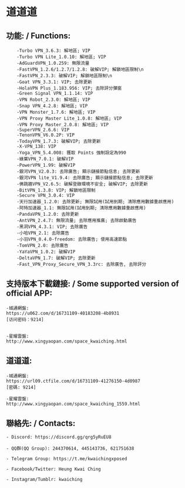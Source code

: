 # 道道道

## 功能: / Functions:

        -Turbo VPN_3.6.3: 解地區; VIP
        -Turbo VPN Lite_1.0.10: 解地區; VIP
        -AdGuardVPN_1.0.259: 無限流量
        -FastVPN_1.2.6/1.2.7/1.2.8: 破解VIP; 解鎖地區限制\n
        -FastVPN_2.3.3: 破解VIP; 解鎖地區限制\n
        -Goat VPN_3.3.1: VIP; 去除更新
        -HolaVPN Plus_1.183.956: VIP; 去除評分彈窗
        -Green Signal VPN_1.1.14: VIP
        -VPN Robot_2.3.0: 解地區; VIP
        -Snap VPN_4.2.8: 解地區; VIP
        -VPN Monster_1.7.6: 解地區; VIP
        -VPN Proxy Master Lite_1.0.8: 解地區; VIP
        -VPN Proxy Master_2.0.8: 解地區; VIP
        -SuperVPN_2.6.6: VIP
        -TenonVPN_V6.0.2P: VIP
        -TodayVPN_1.7.3: 破解VIP; 去除更新
        -X-VPN_138: VIP
        -Yoga_VPN_5.4.008: 獲取 Points 強制設定為990
        -綠葉VPN_7.0.1: 破解VIP
        -PowerVPN_1.99: 破解VIP
        -銀河VPN_V2.0.3: 去除廣告; 顯示鏈接節點信息; 去除更新
        -銀河VPN lite_V1.9.4: 去除廣告; 顯示鏈接節點信息; 去除更新
        -佛跳牆VPN_V2.6.5: 破解登錄環境不安全; 破解VIP; 去除更新
        -BitVPN_1.3.8: VIP; 解鎖地區限制
        -Secure VPN_3.0.4: VIP
        -天行加速器_1.2.0: 去除更新; 無限試用(試用到期; 清除應用數據重啟應用)
        -阿特加速器_1.1: 無限試用(試用到期; 清除應用數據重啟應用)
        -PandaVPN_1.2.0: 去除更新
        -AntVPN_2.4.7: 無限流量; 去除應用推廣; 去除啟動廣告
        -黑洞VPN_4.3.1: VIP; 去除廣告
        -小哈VPN_2.1: 去除廣告
        -小羽VPN_0.4.0-freedom: 去除廣告; 使用高速節點
        -TomVPN_2.0: 去除廣告
        -YaYaVPN_1.0.2: 破解VIP
        -DeltaVPN_1.7: 破解VIP; 去除更新
        -Fast_VPN_Proxy_Secure_VPN_3.3rc: 去除廣告, 去除評分


## 支持版本下載鏈接: / Some supported version of official APP:

	-城通網盤:
	https://u062.com/d/16731109-40183208-4b8931
	[访问密码：9214]


	-星耀雲盤:
	http://www.xingyaopan.com/space_kwaiching.html

## 道道道:

	-城通網盤:
	https://url09.ctfile.com/d/16731109-41276150-4d0987
	[密碼: 9214]

	-星耀雲盤:
	http://www.xingyaopan.com/space_kwaiching_1559.html

## 聯絡先: / Contacts:

	- Discord: https://discord.gg/qrg5yRuEU8

	- QQ群(QQ Group): 244370614, 445143736, 621751638

	- Telegram Group: https://t.me/kwaichingxposed

	- Facebook/Twitter: Heung Kwai Ching

	- Instagram/Tumblr: kwaiching
